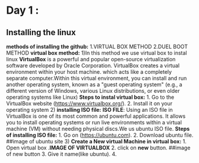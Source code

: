 # Day 1 :
## Installing the linux
  **methods of installing the github:**
    1.VIRTUAL BOX METHOD
    2.DUEL BOOT METHOD
    **virtual box method:**
    1)In this method we use virtual box to instal linux
      **VirtualBox** is a powerful and popular open-source virtualization software developed by Oracle Corporation.
      VirtualBox creates a virtual environment within your host machine. which acts like a completely separate computer.Within this virtual environment, you can install and run another operating system, known as a "guest           operating system" (e.g., a different version of Windows, various Linux distributions, or even older operating systems like Linux)
      **Steps to instal virtual box:**
      1. Go to the VirtualBox website (https://www.virtualbox.org/).
      2. Install it on your operating system
    2) **installing ISO file:** 
     **ISO FILE**: Using an ISO file in VirtualBox is one of its most common and powerful applications. It allows you to                   install operating systems or run live environments within a virtual machine (VM) without needing                         physical discs.We us ubuntu ISO file.
      **Steps of installing ISO file:**
       1. Go on (https://ubuntu.com).
       2. Download ubuntu file.
       ##image of ubuntu site
    3) **Create a New virtual Machine in virtual box:**
      1. Open virtual box .**IMAGE OF VIRTUALBOX**
      2. click on **new** button. ##image of new button
      3. Give it name(like ubuntu).
      4.
